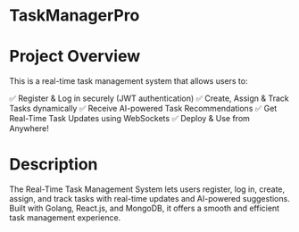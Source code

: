# TaskManagerPro

# Project Overview
This is a real-time task management system that allows users to:

✅ Register & Log in securely (JWT authentication)
✅ Create, Assign & Track Tasks dynamically
✅ Receive AI-powered Task Recommendations
✅ Get Real-Time Task Updates using WebSockets
✅ Deploy & Use from Anywhere!

# Description 
The Real-Time Task Management System lets users register, log in, create, assign, and track tasks with real-time updates and AI-powered suggestions. Built with Golang, React.js, and MongoDB, it offers a smooth and efficient task management experience.

